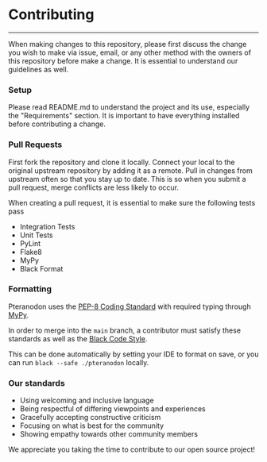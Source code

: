# Contributing

---

When making changes to this repository, please first discuss the change you wish to make via issue, email, or any
other method with the owners of this repository before make a change. It is essential to understand our guidelines as well.

### Setup
Please read README.md to understand the project and its use, especially the "Requirements" section. It is important to have everything installed before 
contributing a change. 

### Pull Requests
First fork the repository and clone it locally. Connect your local to the original upstream repository by adding it as a remote. Pull in 
changes from upstream often so that you stay up to date. This is so when you submit a pull request, merge conflicts are less likely to occur.

When creating a pull request, it is essential to make sure the following tests pass
* Integration Tests
* Unit Tests
* PyLint
* Flake8
* MyPy
* Black Format


### Formatting

Pteranodon uses the [PEP-8 Coding Standard](https://peps.python.org/pep-0008/) with required typing through
[MyPy](https://mypy.readthedocs.io/en/stable/).

In order to merge into the `main` branch, a contributor must satisfy these standards as well as the
[Black Code Style](https://black.readthedocs.io/en/stable/).

This can be done automatically by setting your IDE to format on save, or you can run `black --safe ./pteranodon` locally.

### Our standards
* Using welcoming and inclusive language
* Being respectful of differing viewpoints and experiences
* Gracefully accepting constructive criticism
* Focusing on what is best for the community
* Showing empathy towards other community members


We appreciate you taking the time to contribute to our open source project!